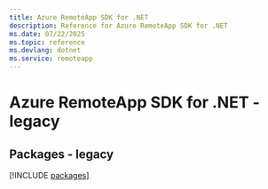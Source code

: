 ```yaml
---
title: Azure RemoteApp SDK for .NET
description: Reference for Azure RemoteApp SDK for .NET
ms.date: 07/22/2025
ms.topic: reference
ms.devlang: dotnet
ms.service: remoteapp
---
```

# Azure RemoteApp SDK for .NET - legacy
## Packages - legacy
[!INCLUDE [packages](remoteapp-index.md)]